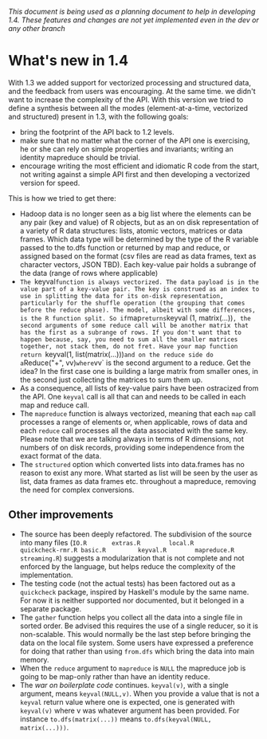 
*This document is being used as a planning document to help in developing 1.4. These features and changes are not yet implemented even in the dev or any other branch*

# What's new in 1.4

With 1.3 we added support for vectorized processing and structured data, and the feedback from users was encouraging. At the same time. we didn't want to increase the complexity of the API. With this version we tried to define a synthesis between all the modes (element-at-a-time, vectorized and structured) present in 1.3, with the following goals:
* bring the footprint of the API back to 1.2 levels. 
* make sure that no matter what the corner of the API one is exercising, he or she can rely on simple properties and invariants; writing an identity mapreduce should be trivial.
* encourage writing the most efficient and idiomatic R code from the start, not writing against a simple API first and then developing a vectorized version for speed. 

This is how we tried to get there:

* Hadoop data is no longer seen as a big list where the elements can be any pair (key and value) of R objects, but as an on disk representation of a variety of R data structures: lists, atomic vectors, matrices or data frames. Which data type will be determined by the type of the R variable passed to the to.dfs function or returned by map and reduce, or assigned based on the format (csv files are read as data frames, text as character vectors, JSON TBD). Each key-value pair holds a subrange of the data (range of rows where applicable)
* `The `keyval` function is always vectorized. The data payload is in the value part of a key-value pair. The key is construed as an index to use in splitting the data for its on-disk representation, particularly for the shuffle operation (the grouping that comes before the reduce phase). The model, albeit with some differences, is the R function split. So if `map` returns `keyval (1, matrix(...))`, the second arguments of some reduce call will be another matrix that has the first as a subrange of rows. If you don't want that to happen because, say, you need to sum all the smaller matrices together, not stack them, do not fret. Have your map function return `keyval(1, list(matrix(...)))` and on the reduce side do a `Reduce("+", vv)` where `vv` is the second argument to a reduce. Get the idea? In the first case one is building a large matrix from smaller ones, in the second just collecting the matrices to sum them up. 
* As a consequence, all lists of key-value pairs have been ostracized from the API. One `keyval` call is all that can and needs to be called in each map and reduce call.
* The `mapreduce` function is always vectorized, meaning that each `map` call processes a range of elements or, when applicable, rows of data and each `reduce` call processes all the data associated with the same key. Please note that we are talking always in terms of R dimensions, not numbers of on disk records, providing some independence from the exact format of the data.
* The `structured` option which converted lists into data.frames has no reason to exist any more. What started as list will be seen by the user as list, data frames as data frames etc. throughout a mapreduce, removing the need for complex conversions.

## Other improvements
* The source has been deeply refactored. The subdivision of the source into many files (`IO.R  		extras.R		local.R			quickcheck-rmr.R
basic.R			keyval.R		mapreduce.R		streaming.R`) suggests a modularization that is not complete and not enforced by the language, but helps reduce the complexity of the implementation.
* The testing code (not the actual tests) has been factored out as a `quickcheck` package, inspired by Haskell's module by the same name. For now it is neither supported nor documented, but it belonged in a separate package.
* The `gather` function helps you collect all the data into a single file in sorted order. Be advised this requires the use of a single reducer, so it is non-scalable. This would normally be the last step before bringing the data on the local file system. Some users have expressed a preference for doing that rather than using `from.dfs` which bring the data into main memory.
* When the `reduce` argument to `mapreduce` is `NULL` the mapreduce job is going to be map-only rather than have an identity reduce. 
* The *war on boilerplate code* continues. `keyval(v)`, with a single argument,  means `keyval(NULL,v)`. When you provide a value that is not a `keyval` return value where one is expected, one is generated with `keyval(v)` where v was whatever argument has been provided. For instance `to.dfs(matrix(...))` means `to.dfs(keyval(NULL, matrix(...)))`.
